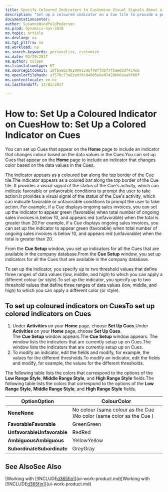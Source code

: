 ```yaml
---
title: Specify Coloured Indicators to Customise Visual Signals About a Cue's Activity
description: "Set up a coloured indicator on a Cue tile to provide a personalised visual signal of the Cue’s activity."
documentationcenter: 
author: SusanneWindfeldPedersen
ms.prod: dynamics-nav-2018
ms.topic: article
ms.devlang: na
ms.tgt_pltfrm: na
ms.workload: na
ms.search.keywords: personalize, customize
ms.date: 03/29/2017
ms.author: solsen
ms.translationtype: HT
ms.sourcegitcommit: 1dfba8b14019991c95f40ffd5f7fbaed5df414eb
ms.openlocfilehash: af570c73a82edf8c94805ebe07428bb6eea9f0bf
ms.contentlocale: en-nz
ms.lasthandoff: 12/01/2017

---
```

# <a name="how-to-set-up-a-colored-indicator-on-cues"></a><span data-ttu-id="eba1e-103">How to: Set Up a Coloured Indicator on Cues</span><span class="sxs-lookup"><span data-stu-id="eba1e-103">How to: Set Up a Colored Indicator on Cues</span></span>
<span data-ttu-id="eba1e-104">You can set up Cues that appear on the **Home** page to include an indicator that changes colour based on the data values in the Cues.</span><span class="sxs-lookup"><span data-stu-id="eba1e-104">You can set up Cues that appear on the **Home** page to include an indicator that changes color based on the data values in the Cues.</span></span>

<span data-ttu-id="eba1e-105">The indicator appears as a coloured bar along the top border of the Cue tile.</span><span class="sxs-lookup"><span data-stu-id="eba1e-105">The indicator appears as a colored bar along the top border of the Cue tile.</span></span> <span data-ttu-id="eba1e-106">It provides a visual signal of the status of the Cue's activity, which can indicate favorable or unfavorable conditions to prompt the user to take action.</span><span class="sxs-lookup"><span data-stu-id="eba1e-106">It provides a visual signal of the status of the Cue's activity, which can indicate favorable or unfavorable conditions to prompt the user to take action.</span></span> <span data-ttu-id="eba1e-107">For example, if a Cue displays ongoing sales invoices, you can set up the indicator to appear green (favorable) when total number of ongoing sales invoices is below 10, and appears red (unfavorable) when the total is greater than 20.</span><span class="sxs-lookup"><span data-stu-id="eba1e-107">For example, if a Cue displays ongoing sales invoices, you can set up the indicator to appear green (favorable) when total number of ongoing sales invoices is below 10, and appears red (unfavorable) when the total is greater than 20.</span></span>

<span data-ttu-id="eba1e-108">From the **Cue Setup** window, you set up indicators for all the Cues that are available in the company database.</span><span class="sxs-lookup"><span data-stu-id="eba1e-108">From the **Cue Setup** window, you set up indicators for all the Cues that are available in the company database.</span></span>

<span data-ttu-id="eba1e-109">To set up the indicator, you specify up to two threshold values that define three ranges of data values (low, middle, and high) to which you can apply a different colour (or style).</span><span class="sxs-lookup"><span data-stu-id="eba1e-109">To set up the indicator, you specify up to two threshold values that define three ranges of data values (low, middle, and high) to which you can apply a different color (or style).</span></span>

## <a name="to-set-up-colored-indicators-on-cues"></a><span data-ttu-id="eba1e-110">To set up coloured indicators on Cues</span><span class="sxs-lookup"><span data-stu-id="eba1e-110">To set up colored indicators on Cues</span></span>
1. <span data-ttu-id="eba1e-111">Under **Activities** on your **Home** page, choose **Set Up Cues**.</span><span class="sxs-lookup"><span data-stu-id="eba1e-111">Under **Activities** on your **Home** page, choose **Set Up Cues**.</span></span>  
   <span data-ttu-id="eba1e-112">The **Cue Setup** window appears.</span><span class="sxs-lookup"><span data-stu-id="eba1e-112">The **Cue Setup** window appears.</span></span> <span data-ttu-id="eba1e-113">The window lists the indicators that are currently setup up on Cues.</span><span class="sxs-lookup"><span data-stu-id="eba1e-113">The window lists the indicators that are currently setup up on Cues.</span></span>
2. <span data-ttu-id="eba1e-114">To modify an indicator, edit the fields and modify, for example, the values for the different thresholds.</span><span class="sxs-lookup"><span data-stu-id="eba1e-114">To modify an indicator, edit the fields and modify, for example, the values for the different thresholds.</span></span>  

<span data-ttu-id="eba1e-115">The following table lists the colors that correspond to the options of the **Low Range Style**, **Middle Range Style**, and **High Range Style** fields.</span><span class="sxs-lookup"><span data-stu-id="eba1e-115">The following table lists the colors that correspond to the options of the **Low Range Style**, **Middle Range Style**, and **High Range Style** fields.</span></span>

| <span data-ttu-id="eba1e-116">Option</span><span class="sxs-lookup"><span data-stu-id="eba1e-116">Option</span></span> | <span data-ttu-id="eba1e-117">Colour</span><span class="sxs-lookup"><span data-stu-id="eba1e-117">Color</span></span> |
| --- | --- |
| <span data-ttu-id="eba1e-118">**None**</span><span class="sxs-lookup"><span data-stu-id="eba1e-118">**None**</span></span> |<span data-ttu-id="eba1e-119">No colour (same colour as the Cue )</span><span class="sxs-lookup"><span data-stu-id="eba1e-119">No color (same color as the Cue )</span></span>|
| <span data-ttu-id="eba1e-120">**Favorable**</span><span class="sxs-lookup"><span data-stu-id="eba1e-120">**Favorable**</span></span> |<span data-ttu-id="eba1e-121">Green</span><span class="sxs-lookup"><span data-stu-id="eba1e-121">Green</span></span> |
| <span data-ttu-id="eba1e-122">**Unfavorable**</span><span class="sxs-lookup"><span data-stu-id="eba1e-122">**Unfavorable**</span></span> |<span data-ttu-id="eba1e-123">Red</span><span class="sxs-lookup"><span data-stu-id="eba1e-123">Red</span></span> |
| <span data-ttu-id="eba1e-124">**Ambiguous**</span><span class="sxs-lookup"><span data-stu-id="eba1e-124">**Ambiguous**</span></span> |<span data-ttu-id="eba1e-125">Yellow</span><span class="sxs-lookup"><span data-stu-id="eba1e-125">Yellow</span></span> |
| <span data-ttu-id="eba1e-126">**Subordinate**</span><span class="sxs-lookup"><span data-stu-id="eba1e-126">**Subordinate**</span></span> |<span data-ttu-id="eba1e-127">Grey</span><span class="sxs-lookup"><span data-stu-id="eba1e-127">Gray</span></span> |

## <a name="see-also"></a><span data-ttu-id="eba1e-128">See Also</span><span class="sxs-lookup"><span data-stu-id="eba1e-128">See Also</span></span>
<span data-ttu-id="eba1e-129">[Working with [!INCLUDE[d365fin](includes/d365fin_md.md)]](ui-work-product.md)</span><span class="sxs-lookup"><span data-stu-id="eba1e-129">[Working with [!INCLUDE[d365fin](includes/d365fin_md.md)]](ui-work-product.md)</span></span>

